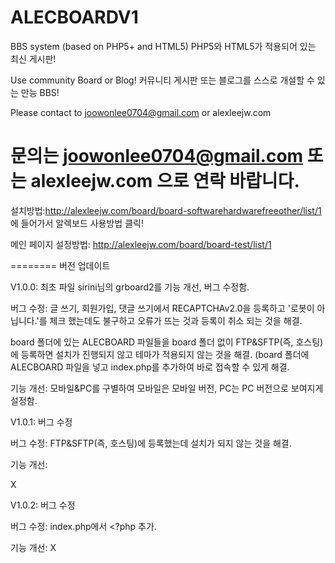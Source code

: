 ALECBOARDV1
========

BBS system (based on PHP5+ and HTML5)
PHP5와 HTML5가 적용되어 있는 최신 게시판!

Use community Board or Blog!
커뮤니티 게시판 또는 블로그를 스스로 개설할 수 있는 만능 BBS!

Please contact to joowonlee0704@gmail.com or alexleejw.com 


문의는 joowonlee0704@gmail.com 또는 alexleejw.com 으로 연락 바랍니다.
========
설치방법:http://alexleejw.com/board/board-softwarehardwarefreeother/list/1 에 들어가서 알렉보드 사용방법 클릭!



메인 페이지 설정방법: http://alexleejw.com/board/board-test/list/1

========
버전 업데이트

V1.0.0: 최초 파일
sirini님의 grboard2를 기능 개선, 버그 수정함.

버그 수정:
글 쓰기, 회원가입, 댓글 쓰기에서 RECAPTCHAv2.0을 등록하고 '로봇이 아닙니다.'를 체크 했는데도 불구하고 오류가 뜨는 것과 등록이 취소 되는 것을 해결.

board 폴더에 있는 ALECBOARD 파일들을 board 폴더 없이 FTP&SFTP(즉, 호스팅)에 등록하면 설치가 진행되지 않고 테마가 적용되지 않는 것을 해결.
(board 폴더에 ALECBOARD 파일을 넣고 index.php를 추가하여 바로 접속할 수 있게 해결.

기능 개선:
모바일&PC를 구별하여 모바일은 모바일 버전, PC는 PC 버전으로 보여지게 설정함.



V1.0.1: 버그 수정

버그 수정:
FTP&SFTP(즉, 호스팅)에 등록했는데 설치가 되지 않는 것을 해결.

기능 개선:

X

V1.0.2: 버그 수정

버그 수정:
index.php에서 <?php 추가.

기능 개선:
X
